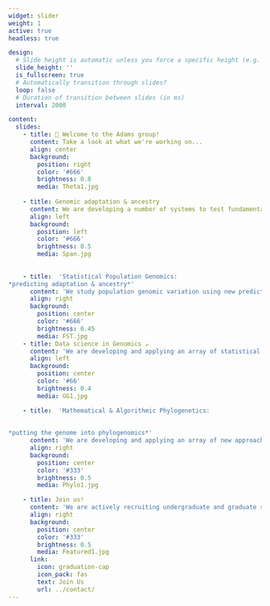 ```yaml
---
widget: slider
weight: 1
active: true
headless: true

design:
  # Slide height is automatic unless you force a specific height (e.g. '400px')
  slide_height: ''
  is_fullscreen: true
  # Automatically transition through slides?
  loop: false
  # Duration of transition between slides (in ms)
  interval: 2000

content:
  slides:
    - title: 👋 Welcome to the Adams group!
      content: Take a look at what we're working on...
      align: center
      background:
        position: right
        color: '#666'
        brightness: 0.8
        media: Theta1.jpg
        
    - title: Genomic adaptation & ancestry
      content: We are developing a number of systems to test fundamental evolutionary hypotheses about rapid evolution in nature using native and invasive insects
      align: left
      background:
        position: left
        color: '#666'
        brightness: 0.5
        media: Span.jpg
        
        
    - title:  'Statistical Population Genomics: 
*predicting adaptation & ancestry*'
      content: 'We study population genomic variation using new predictive approaches for classifying genomic regions, predicting genetic ancestry, and reconstructing demography. We seek to apply these methods in several insect systems to illuminate the molecular basis of rapid adaptation.'
      align: right
      background:
        position: center
        color: '#666'
        brightness: 0.45
        media: FST.jpg
    - title: Data science in Genomics ☕️
      content: 'We are developing and applying an array of statistical learning algorithms for predicting drivers of functional trait evolution (e.g., gene expression), and models of genome evolution.'
      align: left
      background:
        position: center
        color: '#66'
        brightness: 0.4
        media: GG1.jpg

    - title:  'Mathematical & Algorithmic Phylogenetics: 
       
      
*putting the genome into phylogenomics*'
      content: 'We are developing and applying an array of new approaches for dissecting chromosome-scale variation in genealogical history, and for testing hypotheses concerning variation among individuals, populations, and species'
      align: right
      background:
        position: center
        color: '#333'
        brightness: 0.5
        media: Phylo1.jpg

    - title: Join us!
      content: 'We are actively recruiting undergraduate and graduate student researchers!'
      align: right
      background:
        position: center
        color: '#333'
        brightness: 0.5
        media: Featured1.jpg
      link:
        icon: graduation-cap
        icon_pack: fas
        text: Join Us
        url: ../contact/
---
```

